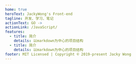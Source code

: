 ```yaml
---
home: true
heroText: JackyWong's Front-end
tagline: 开发、学习、笔记
actionText: GO ->
actionLink: /JavaScript/
features:
  - title: 简介
    details: 以markdown为中心的项目结构
  - title: 简介
    details: 以markdown为中心的项目结构
footer: MIT Licensed | Copyright © 2019-present Jacky Wong
---
```

